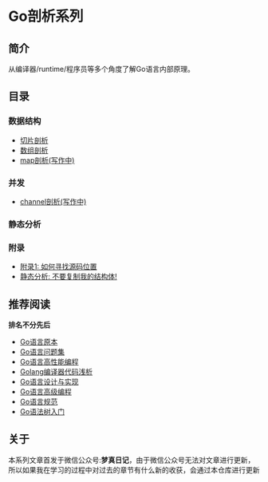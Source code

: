 Go剖析系列
===
## 简介
从编译器/runtime/程序员等多个角度了解Go语言内部原理。

## 目录
### 数据结构
 - [切片剖析](./articles/slice.md)
 - [数组剖析](./articles/array.md)
 - [map剖析(写作中)](./articles/map.md)
 
### 并发
- [channel剖析(写作中)](./articles/channel.md)
<!-- - [select](./articles/select.md) -->
<!-- - [WaitGroup]() -->

### 静态分析

### 附录
 - [附录1: 如何寻找源码位置](./articles/appendix/1-source.md)
 - [静态分析: 不要复制我的结构体!](./articles/go-vet/copylock.md)
## 推荐阅读
**排名不分先后**

 - [Go语言原本](https://golang.design/under-the-hood/)
 - [Go语言问题集](https://golang.design/go-questions/)
 - [Go语言高性能编程](https://geektutu.com/post/high-performance-go.html)
 - [Golang编译器代码浅析](https://gocompiler.shizhz.me/)
 - [Go语言设计与实现](https://draveness.me/golang/)
 - [Go语言高级编程](https://github.com/chai2010/advanced-go-programming-book)
 - [Go语言规范](https://go.dev/ref/spec#Slice_types)
 - [Go语法树入门](https://github.com/chai2010/go-ast-book)

## 关于
本系列文章首发于微信公众号:**梦真日记**，由于微信公众号无法对文章进行更新，所以如果我在学习的过程中对过去的章节有什么新的收获，会通过本仓库进行更新